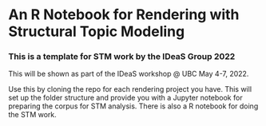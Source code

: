 # An R Notebook for Rendering with Structural Topic Modeling

### This is a template for STM work by the IDeaS Group 2022

This will be shown as part of the IDeaS workshop @ UBC May 4-7, 2022.

Use this by cloning the repo for each rendering project you have. This will set up the folder structure and provide you with a Jupyter notebook for preparing the corpus for STM analysis. There is also a R notebook for doing the STM work.
